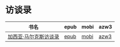 # 访谈录

| 书名 | epub | mobi | azw3 |
| --- | --- | --- | --- |
| [加西亚·马尔克斯访谈录](http://ct.dalanmei.com/f/31084289-572120753-970fa2) | [epub](http://ct.dalanmei.com/f/31084289-572120753-970fa2) | [mobi](http://ct.dalanmei.com/f/31084289-571638942-8514af) | [azw3](http://ct.dalanmei.com/f/31084289-572181574-3e87d7) |
